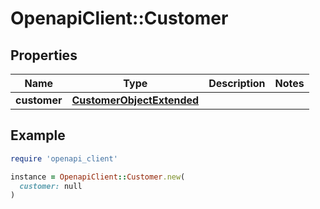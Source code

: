 # OpenapiClient::Customer

## Properties

| Name | Type | Description | Notes |
| ---- | ---- | ----------- | ----- |
| **customer** | [**CustomerObjectExtended**](CustomerObjectExtended.md) |  |  |

## Example

```ruby
require 'openapi_client'

instance = OpenapiClient::Customer.new(
  customer: null
)
```

